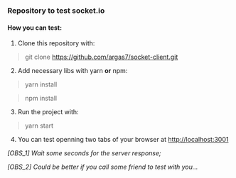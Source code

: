 ### Repository to test socket.io

#### How you can test:
1. Clone this repository with:
> git clone https://github.com/argas7/socket-client.git

2. Add necessary libs with yarn **or** npm:
> yarn install

> npm install

3. Run the project with:
> yarn start

4. You can test openning two tabs of your browser at [http://localhost:3001](http://localhost:3001)

*[OBS_1] Wait some seconds for the server response;*

*[OBS_2] Could be better if you call some friend to test with you...*
